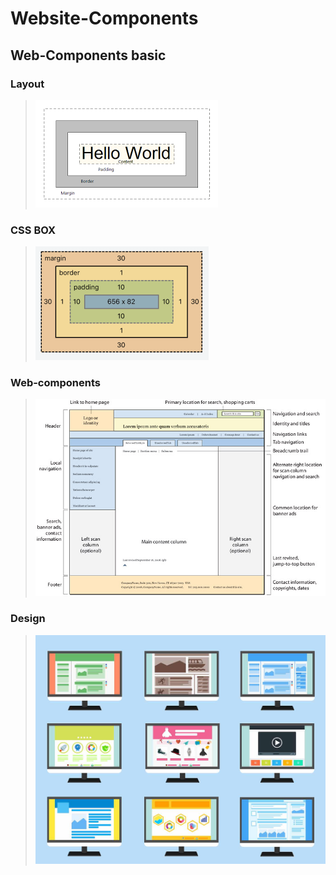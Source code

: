 # Website-Components
## Web-Components basic

### Layout
>![](https://github.com/shreyash00007/Website-Components/blob/main/Layout.png)

### CSS BOX
>![](https://github.com/shreyash00007/Website-Components/blob/main/css%20box.png)

### Web-components
>![](https://github.com/shreyash00007/Website-Components/blob/main/Web-compoents.jpg)

### Design
>![](https://github.com/shreyash00007/Website-Components/blob/main/design.jpg)
